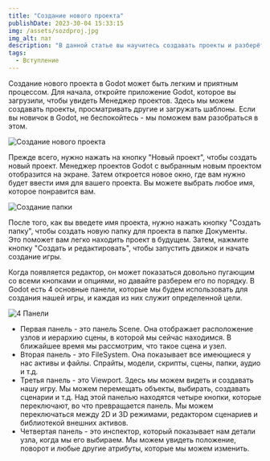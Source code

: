 ```yaml
---
title: "Создание нового проекта"
publishDate: 2023-30-04 15:33:15
img: /assets/sozdproj.jpg
img_alt: пат
description: "В данной статье вы научитесь создавать проекты и разберётесь в 4 основных панелях Godot"
tags:
  - Вступление
---
```


Создание нового проекта в Godot может быть легким и приятным процессом. Для начала, откройте приложение Godot, которое вы загрузили, чтобы увидеть Менеджер проектов. Здесь мы можем создавать проекты, просматривать другие и загружать шаблоны. Если вы новичок в Godot, не беспокойтесь - мы поможем вам разобраться в этом.

![Создание нового проекта](/mazechanic/public/assets/sozdproj.jpg)

Прежде всего, нужно нажать на кнопку "Новый проект", чтобы создать новый проект. Менеджер проектов Godot с выбранным новым проектом отобразится на экране. Затем откроется новое окно, где вам нужно будет ввести имя для вашего проекта. Вы можете выбрать любое имя, которое понравится вам.

![Создание папки](/mazechanic/public/assets/newpr.png)

После того, как вы введете имя проекта, нужно нажать кнопку "Создать папку", чтобы создать новую папку для проекта в папке Документы. Это поможет вам легко находить проект в будущем. Затем, нажмите кнопку "Создать и редактировать", чтобы запустить движок и начать создание игры.

Когда появляется редактор, он может показаться довольно пугающим со всеми кнопками и опциями, но давайте разберем его по порядку. В Godot есть 4 основные панели, которые мы будем использовать для создания нашей игры, и каждая из них служит определенной цели.

![4 Панели](/mazechanic/public/assets/4pannels.png)

- Первая панель - это панель Scene. Она отображает расположение узлов и иерархию сцены, в которой мы сейчас находимся. В ближайшее время мы рассмотрим, что такое сцена и узел. 
- Вторая панель - это FileSystem. Она показывает все имеющиеся у нас активы и файлы. Спрайты, модели, скрипты, сцены, папки, аудио и т.д.
- Третья панель - это Viewport. Здесь мы можем видеть и создавать нашу игру. Мы можем перемещать объекты, выбирать, создавать сценарии и т.д. Над этой панелью находятся четыре кнопки, которые переключают, во что превращается панель. Мы можем переключаться между 2D и 3D режимами, редактором сценариев и библиотекой внешних активов.
- Четвертая панель - это инспектор, который показывает нам детали узла, когда мы его выбираем. Мы можем увидеть положение, поворот и любые другие атрибуты, которые мы можем изменить.